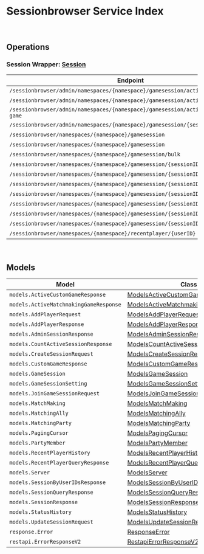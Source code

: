 # Sessionbrowser Service Index

&nbsp;  

## Operations

### Session Wrapper:  [Session](../AccelByte.Sdk/Api/Sessionbrowser/Wrapper/Session.cs)
| Endpoint | Method | ID | Class | Example |
|---|---|---|---|---|
| `/sessionbrowser/admin/namespaces/{namespace}/gamesession/active/count` | GET | GetTotalActiveSession | [GetTotalActiveSession](../AccelByte.Sdk/Api/Sessionbrowser/Operation/Session/GetTotalActiveSession.cs) | [GetTotalActiveSession](../samples/AccelByte.Sdk.Sample.Cli/ApiCommand/Sessionbrowser/Session/GetTotalActiveSession.cs) |
| `/sessionbrowser/admin/namespaces/{namespace}/gamesession/active/custom-game` | GET | GetActiveCustomGameSessions | [GetActiveCustomGameSessions](../AccelByte.Sdk/Api/Sessionbrowser/Operation/Session/GetActiveCustomGameSessions.cs) | [GetActiveCustomGameSessions](../samples/AccelByte.Sdk.Sample.Cli/ApiCommand/Sessionbrowser/Session/GetActiveCustomGameSessions.cs) |
| `/sessionbrowser/admin/namespaces/{namespace}/gamesession/active/matchmaking-game` | GET | GetActiveMatchmakingGameSessions | [GetActiveMatchmakingGameSessions](../AccelByte.Sdk/Api/Sessionbrowser/Operation/Session/GetActiveMatchmakingGameSessions.cs) | [GetActiveMatchmakingGameSessions](../samples/AccelByte.Sdk.Sample.Cli/ApiCommand/Sessionbrowser/Session/GetActiveMatchmakingGameSessions.cs) |
| `/sessionbrowser/admin/namespaces/{namespace}/gamesession/{sessionID}` | GET | AdminGetSession | [AdminGetSession](../AccelByte.Sdk/Api/Sessionbrowser/Operation/Session/AdminGetSession.cs) | [AdminGetSession](../samples/AccelByte.Sdk.Sample.Cli/ApiCommand/Sessionbrowser/Session/AdminGetSession.cs) |
| `/sessionbrowser/namespaces/{namespace}/gamesession` | GET | QuerySession | [QuerySession](../AccelByte.Sdk/Api/Sessionbrowser/Operation/Session/QuerySession.cs) | [QuerySession](../samples/AccelByte.Sdk.Sample.Cli/ApiCommand/Sessionbrowser/Session/QuerySession.cs) |
| `/sessionbrowser/namespaces/{namespace}/gamesession` | POST | CreateSession | [CreateSession](../AccelByte.Sdk/Api/Sessionbrowser/Operation/Session/CreateSession.cs) | [CreateSession](../samples/AccelByte.Sdk.Sample.Cli/ApiCommand/Sessionbrowser/Session/CreateSession.cs) |
| `/sessionbrowser/namespaces/{namespace}/gamesession/bulk` | GET | GetSessionByUserIDs | [GetSessionByUserIDs](../AccelByte.Sdk/Api/Sessionbrowser/Operation/Session/GetSessionByUserIDs.cs) | [GetSessionByUserIDs](../samples/AccelByte.Sdk.Sample.Cli/ApiCommand/Sessionbrowser/Session/GetSessionByUserIDs.cs) |
| `/sessionbrowser/namespaces/{namespace}/gamesession/{sessionID}` | GET | GetSession | [GetSession](../AccelByte.Sdk/Api/Sessionbrowser/Operation/Session/GetSession.cs) | [GetSession](../samples/AccelByte.Sdk.Sample.Cli/ApiCommand/Sessionbrowser/Session/GetSession.cs) |
| `/sessionbrowser/namespaces/{namespace}/gamesession/{sessionID}` | PUT | UpdateSession | [UpdateSession](../AccelByte.Sdk/Api/Sessionbrowser/Operation/Session/UpdateSession.cs) | [UpdateSession](../samples/AccelByte.Sdk.Sample.Cli/ApiCommand/Sessionbrowser/Session/UpdateSession.cs) |
| `/sessionbrowser/namespaces/{namespace}/gamesession/{sessionID}` | DELETE | DeleteSession | [DeleteSession](../AccelByte.Sdk/Api/Sessionbrowser/Operation/Session/DeleteSession.cs) | [DeleteSession](../samples/AccelByte.Sdk.Sample.Cli/ApiCommand/Sessionbrowser/Session/DeleteSession.cs) |
| `/sessionbrowser/namespaces/{namespace}/gamesession/{sessionID}/join` | POST | JoinSession | [JoinSession](../AccelByte.Sdk/Api/Sessionbrowser/Operation/Session/JoinSession.cs) | [JoinSession](../samples/AccelByte.Sdk.Sample.Cli/ApiCommand/Sessionbrowser/Session/JoinSession.cs) |
| `/sessionbrowser/namespaces/{namespace}/gamesession/{sessionID}/localds` | DELETE | DeleteSessionLocalDS | [DeleteSessionLocalDS](../AccelByte.Sdk/Api/Sessionbrowser/Operation/Session/DeleteSessionLocalDS.cs) | [DeleteSessionLocalDS](../samples/AccelByte.Sdk.Sample.Cli/ApiCommand/Sessionbrowser/Session/DeleteSessionLocalDS.cs) |
| `/sessionbrowser/namespaces/{namespace}/gamesession/{sessionID}/player` | POST | AddPlayerToSession | [AddPlayerToSession](../AccelByte.Sdk/Api/Sessionbrowser/Operation/Session/AddPlayerToSession.cs) | [AddPlayerToSession](../samples/AccelByte.Sdk.Sample.Cli/ApiCommand/Sessionbrowser/Session/AddPlayerToSession.cs) |
| `/sessionbrowser/namespaces/{namespace}/gamesession/{sessionID}/player/{userID}` | DELETE | RemovePlayerFromSession | [RemovePlayerFromSession](../AccelByte.Sdk/Api/Sessionbrowser/Operation/Session/RemovePlayerFromSession.cs) | [RemovePlayerFromSession](../samples/AccelByte.Sdk.Sample.Cli/ApiCommand/Sessionbrowser/Session/RemovePlayerFromSession.cs) |
| `/sessionbrowser/namespaces/{namespace}/recentplayer/{userID}` | GET | GetRecentPlayer | [GetRecentPlayer](../AccelByte.Sdk/Api/Sessionbrowser/Operation/Session/GetRecentPlayer.cs) | [GetRecentPlayer](../samples/AccelByte.Sdk.Sample.Cli/ApiCommand/Sessionbrowser/Session/GetRecentPlayer.cs) |


&nbsp;  

## Models

| Model | Class |
|---|---|
| `models.ActiveCustomGameResponse` | [ModelsActiveCustomGameResponse](../AccelByte.Sdk/Api/Sessionbrowser/Model/ModelsActiveCustomGameResponse.cs) |
| `models.ActiveMatchmakingGameResponse` | [ModelsActiveMatchmakingGameResponse](../AccelByte.Sdk/Api/Sessionbrowser/Model/ModelsActiveMatchmakingGameResponse.cs) |
| `models.AddPlayerRequest` | [ModelsAddPlayerRequest](../AccelByte.Sdk/Api/Sessionbrowser/Model/ModelsAddPlayerRequest.cs) |
| `models.AddPlayerResponse` | [ModelsAddPlayerResponse](../AccelByte.Sdk/Api/Sessionbrowser/Model/ModelsAddPlayerResponse.cs) |
| `models.AdminSessionResponse` | [ModelsAdminSessionResponse](../AccelByte.Sdk/Api/Sessionbrowser/Model/ModelsAdminSessionResponse.cs) |
| `models.CountActiveSessionResponse` | [ModelsCountActiveSessionResponse](../AccelByte.Sdk/Api/Sessionbrowser/Model/ModelsCountActiveSessionResponse.cs) |
| `models.CreateSessionRequest` | [ModelsCreateSessionRequest](../AccelByte.Sdk/Api/Sessionbrowser/Model/ModelsCreateSessionRequest.cs) |
| `models.CustomGameResponse` | [ModelsCustomGameResponse](../AccelByte.Sdk/Api/Sessionbrowser/Model/ModelsCustomGameResponse.cs) |
| `models.GameSession` | [ModelsGameSession](../AccelByte.Sdk/Api/Sessionbrowser/Model/ModelsGameSession.cs) |
| `models.GameSessionSetting` | [ModelsGameSessionSetting](../AccelByte.Sdk/Api/Sessionbrowser/Model/ModelsGameSessionSetting.cs) |
| `models.JoinGameSessionRequest` | [ModelsJoinGameSessionRequest](../AccelByte.Sdk/Api/Sessionbrowser/Model/ModelsJoinGameSessionRequest.cs) |
| `models.MatchMaking` | [ModelsMatchMaking](../AccelByte.Sdk/Api/Sessionbrowser/Model/ModelsMatchMaking.cs) |
| `models.MatchingAlly` | [ModelsMatchingAlly](../AccelByte.Sdk/Api/Sessionbrowser/Model/ModelsMatchingAlly.cs) |
| `models.MatchingParty` | [ModelsMatchingParty](../AccelByte.Sdk/Api/Sessionbrowser/Model/ModelsMatchingParty.cs) |
| `models.PagingCursor` | [ModelsPagingCursor](../AccelByte.Sdk/Api/Sessionbrowser/Model/ModelsPagingCursor.cs) |
| `models.PartyMember` | [ModelsPartyMember](../AccelByte.Sdk/Api/Sessionbrowser/Model/ModelsPartyMember.cs) |
| `models.RecentPlayerHistory` | [ModelsRecentPlayerHistory](../AccelByte.Sdk/Api/Sessionbrowser/Model/ModelsRecentPlayerHistory.cs) |
| `models.RecentPlayerQueryResponse` | [ModelsRecentPlayerQueryResponse](../AccelByte.Sdk/Api/Sessionbrowser/Model/ModelsRecentPlayerQueryResponse.cs) |
| `models.Server` | [ModelsServer](../AccelByte.Sdk/Api/Sessionbrowser/Model/ModelsServer.cs) |
| `models.SessionByUserIDsResponse` | [ModelsSessionByUserIDsResponse](../AccelByte.Sdk/Api/Sessionbrowser/Model/ModelsSessionByUserIDsResponse.cs) |
| `models.SessionQueryResponse` | [ModelsSessionQueryResponse](../AccelByte.Sdk/Api/Sessionbrowser/Model/ModelsSessionQueryResponse.cs) |
| `models.SessionResponse` | [ModelsSessionResponse](../AccelByte.Sdk/Api/Sessionbrowser/Model/ModelsSessionResponse.cs) |
| `models.StatusHistory` | [ModelsStatusHistory](../AccelByte.Sdk/Api/Sessionbrowser/Model/ModelsStatusHistory.cs) |
| `models.UpdateSessionRequest` | [ModelsUpdateSessionRequest](../AccelByte.Sdk/Api/Sessionbrowser/Model/ModelsUpdateSessionRequest.cs) |
| `response.Error` | [ResponseError](../AccelByte.Sdk/Api/Sessionbrowser/Model/ResponseError.cs) |
| `restapi.ErrorResponseV2` | [RestapiErrorResponseV2](../AccelByte.Sdk/Api/Sessionbrowser/Model/RestapiErrorResponseV2.cs) |
